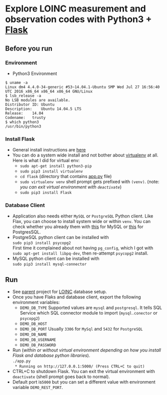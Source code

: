 
# Explore LOINC measurement and observation codes with Python3 + [Flask](http://flask.pocoo.org)
## Before you run
### Environment
* Python3 Environment  
```
$ uname -a 
Linux dm4 4.4.0-34-generic #53~14.04.1-Ubuntu SMP Wed Jul 27 16:56:40 UTC 2016 x86_64 x86_64 x86_64 GNU/Linux
$ lsb_release -a
No LSB modules are available.
Distributor ID:	Ubuntu
Description:	Ubuntu 14.04.5 LTS
Release:	14.04
Codename:	trusty
$ which python3
/usr/bin/python3
```

### Install Flask
* General install instructions are [here](http://flask.pocoo.org/docs/0.11/installation)
* You can do a system wide install and not bother about [virtualenv](http://docs.python-guide.org/en/latest/dev/virtualenvs) at all. Here is what I did for virtual env:
  * `sudo apt-get install python3-pip`
  * `sudo pip3 install virtualenv`
  * `cd flask` (directory that contains [app.py](app.py) file)
  * `sudo virtualenv venv` shell prompt gets prefixed with `(venv)`. (note: _you can exit virtual environment with `deactivate`_)
  * `sudo pip3 install Flask`

### Database Client
  * Application also needs either `MySQL` or `PostgreSQL` Python client. Like Flax, you can choose to install system wide or within `venv`. You can check whether you already them with [this](testing/test-mysql.sql) for MySQL or [this](testing/test-pg.py) for PostgresSQL.
  * PostgreSQL python client can be installed with  
`sudo pip3 install psycopg2`  
First time it complained about not having `pg_config`, which I got with `sudo apt-get install libpq-dev`, then re-attempt `psycopg2` install.
  * MySQL python client can be installed with  
`sudo pip3 install mysql-connector`

## Run
* See [parent](https://github.com/sfogo/rest-ways) project for [LOINC](https://loinc.org) database setup.
* Once you have Flaks and database client, export the following environment variables:
  * `DEMO_DB_TYPE` Supported values are `mysql` and `postgresql`. It tells SQL Service which SQL connector module to import (`mysql.conector` or `psycopg2`)
  * `DEMO_DB_HOST`
  * `DEMO_DB_PORT` Usually `3306` for `MySql` and `5432` for `PostgreSQL`
  * `DEMO_DB_NAME`
  * `DEMO_DB_USERNAME`
  * `DEMO_DB_PASSWORD`
* Run (_within or without virtual environment depending on how you install Flask and database python libraries_).  
`./app.py`   
` * Running on http://127.0.0.1:5000/ (Press CTRL+C to quit)`
* CTRL+C to shutdown Flask. You can exit the virtual environment with `deactivate` (shell prompt goes back to normal).
* Default port is`5000` but you can set a different value with environment variable `DEMO_REST_PORT`.

